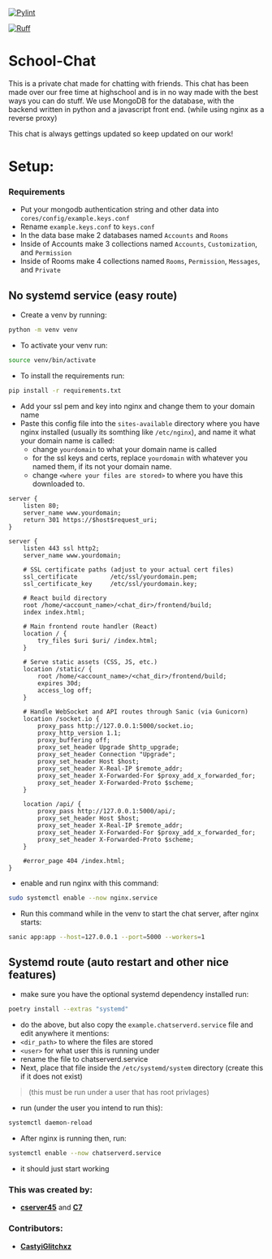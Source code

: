 [![Pylint](https://github.com/01000011-00110111/School-Chat/actions/workflows/pylint.yml/badge.svg?branch=main)](https://github.com/01000011-00110111/School-Chat/actions/workflows/pylint.yml)

[![Ruff](https://github.com/01000011-00110111/School-Chat/actions/workflows/ruff.yml/badge.svg?branch=main)](https://github.com/01000011-00110111/School-Chat/actions/workflows/ruff.yml)

# School-Chat
This is a private chat made for chatting with friends. This chat has been made over our free time at highschool and is in no way made with the best ways you can do stuff. We use MongoDB for the database, with the backend written in python and a javascript front end. (while using nginx as a reverse proxy)

This chat is always gettings updated so keep updated on our work!

# **Setup**:

### Requirements
- Put your mongodb authentication string and other data into `cores/config/example.keys.conf`
- Rename `example.keys.conf` to `keys.conf`
- In the data base make 2 databases named `Accounts` and `Rooms`
- Inside of Accounts make 3 collections named `Accounts`, `Customization`, and `Permission`
- Inside of Rooms make 4 collections named `Rooms`, `Permission`, `Messages`, and `Private`

## No systemd service (easy route)
- Create a venv by running:
```bash
python -m venv venv
```
- To activate your venv run:
```bash
source venv/bin/activate
```
- To install the requirements run:
```bash
pip install -r requirements.txt
```
- Add your ssl pem and key into nginx and change them to your domain name
- Paste this config file into the `sites-available` directory where you have nginx installed (usually its somthing like `/etc/nginx`), and name it what your domain name is called:
  - change `yourdomain` to what your domain name is called
  - for the ssl keys and certs, replace `yourdomain` with whatever you named them, if its not your domain name.
  - change `<where your files are stored>` to where you have this downloaded to.
```nginx
server {
    listen 80;
    server_name www.yourdomain;
    return 301 https://$host$request_uri;
}

server {
    listen 443 ssl http2;
    server_name www.yourdomain;

    # SSL certificate paths (adjust to your actual cert files)
    ssl_certificate         /etc/ssl/yourdomain.pem;
    ssl_certificate_key     /etc/ssl/yourdomain.key;

    # React build directory
    root /home/<account_name>/<chat_dir>/frontend/build;
    index index.html;

    # Main frontend route handler (React)
    location / {
        try_files $uri $uri/ /index.html;
    }

    # Serve static assets (CSS, JS, etc.)
    location /static/ {
        root /home/<account_name>/<chat_dir>/frontend/build;
        expires 30d;
        access_log off;
    }

    # Handle WebSocket and API routes through Sanic (via Gunicorn)
    location /socket.io {
        proxy_pass http://127.0.0.1:5000/socket.io;
        proxy_http_version 1.1;
        proxy_buffering off;
        proxy_set_header Upgrade $http_upgrade;
        proxy_set_header Connection "Upgrade";
        proxy_set_header Host $host;
        proxy_set_header X-Real-IP $remote_addr;
        proxy_set_header X-Forwarded-For $proxy_add_x_forwarded_for;
        proxy_set_header X-Forwarded-Proto $scheme;
    }

    location /api/ {
        proxy_pass http://127.0.0.1:5000/api/;
        proxy_set_header Host $host;
        proxy_set_header X-Real-IP $remote_addr;
        proxy_set_header X-Forwarded-For $proxy_add_x_forwarded_for;
        proxy_set_header X-Forwarded-Proto $scheme;
    }

    #error_page 404 /index.html;
}
```
- enable and run nginx with this command:
```bash
sudo systemctl enable --now nginx.service
```
- Run this command while in the venv to start the chat server, after nginx starts: 
```bash
sanic app:app --host=127.0.0.1 --port=5000 --workers=1
```


## Systemd route (auto restart and other nice features)
- make sure you have the optional systemd dependency installed run:
```bash
poetry install --extras "systemd"
```
- do the above, but also copy the `example.chatserverd.service` file and edit anywhere it mentions:
 - `<dir_path>` to where the files are stored
 - `<user>` for what user this is running under
 - rename the file to chatserverd.service
- Next, place that file inside the `/etc/systemd/system` directory (create this if it does not exist)
> (this must be run under a user that has root privlages)
- run (under the user you intend to run this):
```bash
systemctl daemon-reload
```
- After nginx is running then, run:
```bash
systemctl enable --now chatserverd.service
```
- it should just start working

### This was created by:
- [**cserver45**](https://github.com/cserver45) and [**C7**](https://github.com/01000011-00110111)

### Contributors:
-  [**CastyiGlitchxz**](https://github.com/CastyiGlitchxz)